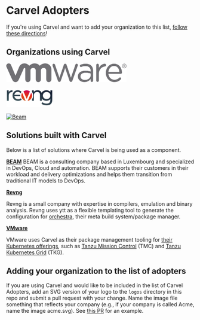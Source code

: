 # Carvel Adopters

If you're using Carvel and want to add your organization to this
list, [follow these directions](#adding-your-organization-to-the-list-of-adopters)!

## Organizations using Carvel

<a href="https://www.vmware.com" border="0" target="_blank"><img alt="VMware" src="logos/vmware.svg" height="50"></a>

<a href="https://rev.ng/" border="0" target="_blank"><img alt="Revng" src="logos/revng.svg" height="50"></a>

<a href="https://beam.lu/" border="0" target="_blank"><img alt="Beam" src="logos/BEAMSARL.png" height="50"></a>

## Solutions built with Carvel

Below is a list of solutions where Carvel is being used as a component.

**[BEAM](https://beam.lu/)**
BEAM is a consulting company based in Luxembourg and specialized in DevOps, Cloud and automation. BEAM supports their customers in their workload and delivery optimizations and helps them transition from traditional IT models to DevOps.

**[Revng](https://rev.ng/)**

Revng is a small company with expertise in compilers, emulation and binary analysis. Revng uses ytt as a flexible templating tool to generate the configuration for [orchestra](https://github.com/revng/orchestra), their meta build system/package manager.

**[VMware](https://www.vmware.com)**

VMware uses Carvel as their package management tooling for [their Kubernetes offerings](https://tanzu.vmware.com/products), such as [Tanzu Mission Control](https://tanzu.vmware.com/mission-control) (TMC) and [Tanzu Kubernetes Grid](https://tanzu.vmware.com/kubernetes-grid) (TKG). 

## Adding your organization to the list of adopters

If you are using Carvel and would like to be included in the list of Carvel Adopters, add an SVG version of your logo to
the `logos` directory in this repo and submit a pull request with your change. Name the image file something that
reflects your company (e.g., if your company is called Acme, name the image acme.svg).
See [this PR](https://github.com/vmware-tanzu/carvel/pull/4) for an example.
